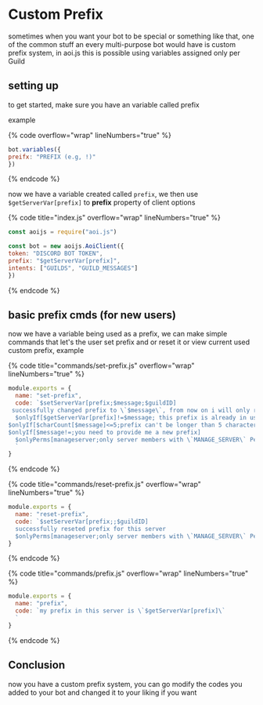 # Custom Prefix

sometimes when you want your bot to be special or something like that, one of the common stuff an every multi-purpose bot would have is custom prefix system, in aoi.js this is possible using variables assigned only per Guild

## setting up

to get started, make sure you have an variable called prefix

example

{% code overflow="wrap" lineNumbers="true" %}
```javascript
bot.variables({
preifx: "PREFIX (e.g, !)"
})
```
{% endcode %}

now we have a variable created called `prefix`, we then use `$getServerVar[prefix]` to **prefix** property of client options

{% code title="index.js" overflow="wrap" lineNumbers="true" %}
```javascript
const aoijs = require("aoi.js")

const bot = new aoijs.AoiClient({
token: "DISCORD BOT TOKEN",
prefix: "$getServerVar[prefix]",
intents: ["GUILDS", "GUILD_MESSAGES"]
})
```
{% endcode %}

## basic prefix cmds (for new users)

now we have a variable being used as a prefix, we can make simple commands that let's the user set prefix and or reset it or view current used custom prefix, example

{% code title="commands/set-prefix.js" overflow="wrap" lineNumbers="true" %}
```javascript
module.exports = {
  name: "set-prefix",
  code: `$setServerVar[prefix;$message;$guildID]
 successfully changed prefix to \`$message\`, from now on i will only respond to that prefix
  $onlyIf[$getServerVar[prefix]!=$message; this prefix is already in use]
$onlyIf[$charCount[$message]<=5;prefix can't be longer than 5 characters]
$onlyIf[$message!=;you need to provide me a new prefix]
  $onlyPerms[manageserver;only server members with \`MANAGE_SERVER\` Permission can set custom prefix]
  `
}
```
{% endcode %}

{% code title="commands/reset-prefix.js" overflow="wrap" lineNumbers="true" %}
```javascript
module.exports = {
  name: "reset-prefix",
  code: `$setServerVar[prefix;;$guildID]
  successfully reseted prefix for this server
  $onlyPerms[manageserver;only server members with \`MANAGE_SERVER\` Permission can reset custom prefix]`
}
```
{% endcode %}

{% code title="commands/prefix.js" overflow="wrap" lineNumbers="true" %}
```javascript
module.exports = {
  name: "prefix",
  code: `my prefix in this server is \`$getServerVar[prefix]\`
  `
}
```
{% endcode %}

## Conclusion

now you have a custom prefix system, you can go modify the codes you added to your bot and changed it to your liking if you want
